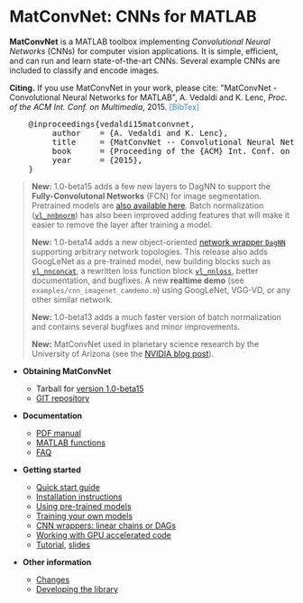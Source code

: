 # MatConvNet: CNNs for MATLAB

**MatConvNet** is a MATLAB toolbox implementing *Convolutional Neural
Networks* (CNNs) for computer vision applications. It is simple,
efficient, and can run and learn state-of-the-art CNNs. Several
example CNNs are included to classify and encode images.

**Citing.** If you use MatConvNet in your work, please cite:
"MatConvNet - Convolutional Neural Networks for MATLAB", A. Vedaldi
and K. Lenc, *Proc. of the ACM Int. Conf. on Multimedia*, 2015. <span
style="color:#428bca;"
onclick="toggle_visibility('bibentry');">[BibTex]</span>

<pre class="shy" id="bibentry">
    @inproceedings{vedaldi15matconvnet,
         author    = {A. Vedaldi and K. Lenc},
         title     = {MatConvNet -- Convolutional Neural Networks for MATLAB},
         book      = {Proceeding of the {ACM} Int. Conf. on Multimedia}
         year      = {2015},
    }
</pre>

> **New:** 1.0-beta15 adds a few new layers to DagNN to support the
> **Fully-Convolutonal Networks** (FCN) for image
> segmentation. Pretrained models are
> [also available here](pretrained.md). Batch normalization
> ([`vl_nnbnorm`](mfiles/vl_nnbnorm.md)) has also been improved adding
> features that will make it easier to remove the layer after training
> a model.
>
> **New:** 1.0-beta14 adds a new object-oriented
> [network wrapper `DagNN`](wrappers.md) supporting arbitrary network
> topologies. This release also adds GoogLeNet as a pre-trained model,
> new building blocks such as [`vl_nnconcat`](mfiles/vl_nnconcat.md),
> a rewritten loss function block [`vl_nnloss`](mfiles/vl_nnloss.md),
> better documentation, and bugfixes. A new **realtime demo** (see
> `examples/cnn_imagenet_camdemo.m`) using GoogLeNet, VGG-VD, or any
> other similar network.
>
> **New:** 1.0-beta13 adds a much faster version of batch
> normalization and contains several bugfixes and minor improvements.
>
> **New:** MatConvNet used in planetary science research by the
> University of Arizona (see the
> [NVIDIA blog post](http://devblogs.nvidia.com/parallelforall/deep-learning-image-understanding-planetary-science/)).

*   **Obtaining MatConvNet**
    - Tarball for [version 1.0-beta15](download/matconvnet-1.0-beta15.tar.gz)
    - [GIT repository](http://www.github.com/vlfeat/matconvnet.git)

*   **Documentation**
    - [PDF manual](matconvnet-manual.pdf)
    - [MATLAB functions](functions.md)
    - [FAQ](faq.md)

*   **Getting started**
    - [Quick start guide](quick.md)
    - [Installation instructions](install.md)
    - [Using pre-trained models](pretrained.md)
    - [Training your own models](training.md)
    - [CNN wrappers: linear chains or DAGs](wrappers.md)
    - [Working with GPU accelerated code](gpu.md)
    - [Tutorial](http://www.robots.ox.ac.uk/~vgg/practicals/cnn/index.html),
      [slides](http://www.robots.ox.ac.uk/~vedaldi/assets/teach/2015/vedaldi15aims-bigdata-lecture-4-deep-learning-handout.pdf)

*   **Other information**
    - [Changes](about/#changes)
    - [Developing the library](developers.md)

